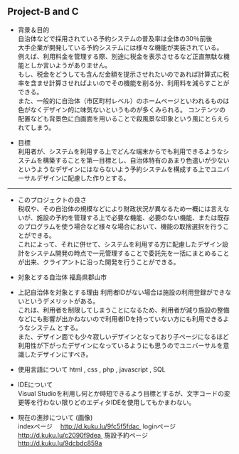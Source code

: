 ﻿Project-B and C
--
+ 背景＆目的  
 自治体などで採用されている予約システムの普及率は全体の30％前後  
 大手企業が開発している予約システムには様々な機能が実装されている。  
 例えば、利用料金を管理する際、別途に税金を表示させるなど正直無駄な機能としか言いようがありません。  
 もし、税金をどうしても含んだ金額を提示させれたいのであれば計算式に税率を含ませ計算させればよいのでその機能を削る分、利用料を減らすことができる。  
 また、一般的に自治体（市区町村レベル）のホームページといわれるものは色がなくデザイン的に味気ないというものが多くみられる。
 コンテンツの配置なども背景色に白画面を用いることで殺風景な印象という風にとらえられてしまう。
  
+ 目標  
 利用者が、システムを利用する上でどんな端末からでも利用できるようなシステムを構築することを第一目標とし、自治体特有のあまり色遣いが少ないというようなデザインにはならないよう予約システムを構成する上でユニバーサルデザインに配慮した作りとする。  
  
--------  
+ このプロジェクトの良さ  
 税収や、その自治体の規模などにより財政状況が異なるため一概には言えないが、施設の予約を管理する上で必要な機能、必要のない機能、または既存のプログラムを使う場合など様々な場合において、機能の取捨選択を行うことができる。  
 これによって、それに併せて、システムを利用する方に配慮したデザイン設計をシステム開発の時点で一元管理することで委託先を一括にまとめることが出来、クライアントに沿った開発を行うことができる。  
  
+ 対象とする自治体 福島県郡山市  

+ 上記自治体を対象とする理由  利用者IDがない場合は施設の利用登録ができないというデメリットがある。  
 これは、利用者を制限してしまうことになるため、利用者が減り施設の整備などにも影響が出かねないので利用者IDを持っていない方にも利用できるようなシステム  とする。  
 また、デザイン面でも少々寂しいデザインとなっており子ページになるほど利用性が下がったデザインになっているようにも思うのでユニバーサルを意識したデザインにすべき。   

+ 使用言語について 
 html , css , php , javascript , SQL  

+ IDEについて  
 Visual Studioを利用し何とか時短できるよう目標とするが、文字コードの変更等を行わない限りどのエディタIDEを使用してもかまわない。  

+ 現在の進捗について (画像)  
 indexページ　 http://d.kuku.lu/9fc5f5fdac 
 loginページ　 http://d.kuku.lu/c2090f9dea 
 施設予約ページ http://d.kuku.lu/9dcbdc859a  
